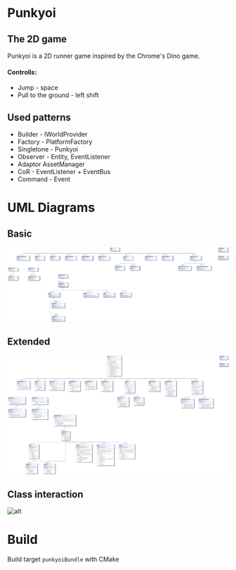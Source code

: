 # Punkyoi
## The 2D game
Punkyoi is a 2D runner game inspired by the Chrome's Dino game.
#### Controlls:
- Jump - space
- Pull to the ground - left shift

## Used patterns
- Builder - IWorldProvider
- Factory - PlatformFactory
- Singletone - Punkyoi
- Observer - Entity, EventListener
- Adaptor AssetManager
- CoR - EventListener + EventBus
- Command - Event

# UML Diagrams
## Basic
![alt](ClassDiagram.png)
## Extended
![alt](ClassDiagramFull.png)

## Class interaction
![alt](InteractionDiagram.png)

# Build
Build target `punkyoiBundle` with CMake